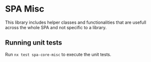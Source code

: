 # SPA Misc

This library includes helper classes and functionalities that are usefull across
the whole SPA and not specific to a library.

## Running unit tests

Run `nx test spa-core-misc` to execute the unit tests.
